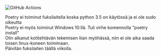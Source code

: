 ![GitHub Actions](https://github.com/olegTervo/ohtu-2021-viikko1/workflows/CI/badge.svg)
  
Poetry ei toiminut fuksilaitella koska python 3.5 on käytössä ja ei ole sudo oikeutta  
Poetry ei myös toiminut Windows 10:llä. Tuli virhe komennolla "poetry install"  
Olin alkanut kotitehtävän tekemisen liian myöhässä, niin ei ole aika saada toisen linux-koneen toimimaan.  
Päivitän fuksilaiten täällä viikolla.
